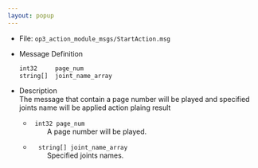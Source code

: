 ```yaml
---
layout: popup
---
```


- File: `op3_action_module_msgs/StartAction.msg`
- Message Definition
    ```py
    int32     page_num
    string[]  joint_name_array
    ```

- Description  
The message that contain a page number will be played and specified joints name will be applied action plaing result  

    * ` int32 page_num`  
&emsp;&emsp; A page number will be played.  

    * `  string[] joint_name_array`  
&emsp;&emsp; Specified joints names.   
